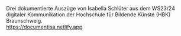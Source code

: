 Drei dokumentierte Auszüge von Isabella Schlüter aus dem WS23/24 digitaler Kommunikation der Hochschule für Bildende Künste (HBK)  Braunschweig.  
https://documentisa.netlify.app